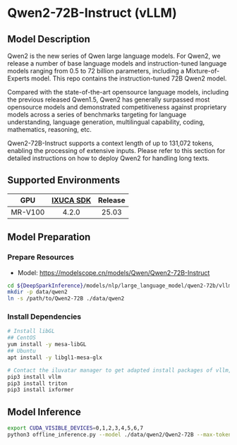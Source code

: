 # Qwen2-72B-Instruct (vLLM)

## Model Description

Qwen2 is the new series of Qwen large language models. For Qwen2, we release a number of base language models and
instruction-tuned language models ranging from 0.5 to 72 billion parameters, including a Mixture-of-Experts model. This
repo contains the instruction-tuned 72B Qwen2 model.

Compared with the state-of-the-art opensource language models, including the previous released Qwen1.5, Qwen2 has
generally surpassed most opensource models and demonstrated competitiveness against proprietary models across a series
of benchmarks targeting for language understanding, language generation, multilingual capability, coding, mathematics,
reasoning, etc.

Qwen2-72B-Instruct supports a context length of up to 131,072 tokens, enabling the processing of extensive inputs.
Please refer to this section for detailed instructions on how to deploy Qwen2 for handling long texts.

## Supported Environments

| GPU    | [IXUCA SDK](https://gitee.com/deep-spark/deepspark#%E5%A4%A9%E6%95%B0%E6%99%BA%E7%AE%97%E8%BD%AF%E4%BB%B6%E6%A0%88-ixuca) | Release |
| :----: | :----: | :----: |
| MR-V100 | 4.2.0     |  25.03  |

## Model Preparation

### Prepare Resources

- Model: <https://modelscope.cn/models/Qwen/Qwen2-72B-Instruct>

```bash
cd ${DeepSparkInference}/models/nlp/large_language_model/qwen2-72b/vllm
mkdir -p data/qwen2
ln -s /path/to/Qwen2-72B ./data/qwen2
```

### Install Dependencies

```bash
# Install libGL
## CentOS
yum install -y mesa-libGL
## Ubuntu
apt install -y libgl1-mesa-glx

# Contact the iluvatar manager to get adapted install packages of vllm, triton, and ixformer
pip3 install vllm
pip3 install triton
pip3 install ixformer
```

## Model Inference

```bash
export CUDA_VISIBLE_DEVICES=0,1,2,3,4,5,6,7
python3 offline_inference.py --model ./data/qwen2/Qwen2-72B --max-tokens 256 -tp 8 --temperature 0.0 --gpu-memory-utilization 0.98 --max-model-len 32768
```
